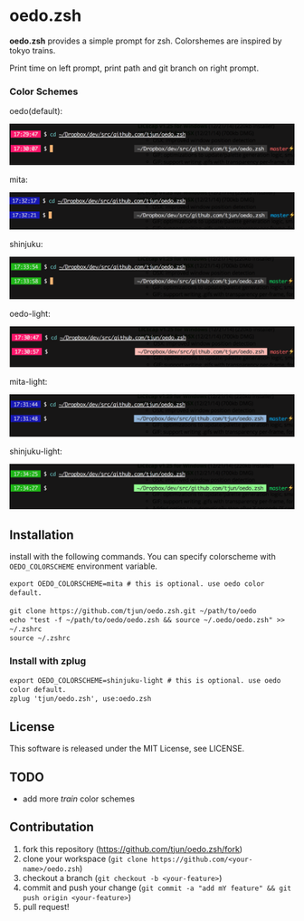 # oedo.zsh

__oedo.zsh__ provides a simple prompt for zsh.
Colorshemes are inspired by tokyo trains.

Print time on left prompt, print path and git branch on right prompt.

### Color Schemes


oedo(default):

![oedo](https://github.com/tjun/oedo.zsh/blob/master/img/oedo.png)

mita:

![mita](https://github.com/tjun/oedo.zsh/blob/master/img/mita.png)

shinjuku:

![shinjuku](https://github.com/tjun/oedo.zsh/blob/master/img/shinjuku.png)

oedo-light:

![oedo-light](https://github.com/tjun/oedo.zsh/blob/master/img/oedo-light.png)

mita-light:

![mita-light](https://github.com/tjun/oedo.zsh/blob/master/img/mita-light.png)

shinjuku-light:

![shinjuku-light](https://github.com/tjun/oedo.zsh/blob/master/img/shinjuku-light.png)

## Installation

install with the following commands.
You can specify colorscheme with `OEDO_COLORSCHEME` environment variable.

```
export OEDO_COLORSCHEME=mita # this is optional. use oedo color default.

git clone https://github.com/tjun/oedo.zsh.git ~/path/to/oedo
echo "test -f ~/path/to/oedo/oedo.zsh && source ~/.oedo/oedo.zsh" >> ~/.zshrc
source ~/.zshrc
```

### Install with zplug

```
export OEDO_COLORSCHEME=shinjuku-light # this is optional. use oedo color default.
zplug 'tjun/oedo.zsh', use:oedo.zsh
```

## License

This software is released under the MIT License, see LICENSE.

## TODO

  * add more *train* color schemes

## Contributation

  1. fork this repository (<https://github.com/tjun/oedo.zsh/fork>)
  2. clone your workspace (`git clone https://github.com/<your-name>/oedo.zsh`)
  3. checkout a branch (`git checkout -b <your-feature>`)
  4. commit and push your change (`git commit -a "add mY feature" && git push origin <your-feature>`)
  5. pull request!


